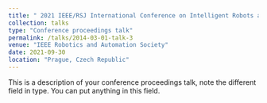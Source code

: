 ```yaml
---
title: " 2021 IEEE/RSJ International Conference on Intelligent Robots and Systems (IROS) "
collection: talks
type: "Conference proceedings talk"
permalink: /talks/2014-03-01-talk-3
venue: "IEEE Robotics and Automation Society"
date: 2021-09-30
location: "Prague, Czech Republic"
---
```


This is a description of your conference proceedings talk, note the different field in type. You can put anything in this field.
